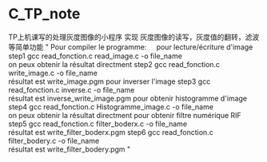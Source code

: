 # C_TP_note
TP上机课写的处理灰度图像的小程序
实现 灰度图像的读写，灰度值的翻转，滤波等简单功能
"
Pour compiler le programme:     
pour lecture/écriture d'image
  step1 gcc read_fonction.c read_image.c -o file_name                  
    on peux obtenir la résultat directment 
  step2 gcc read_fonction.c write_image.c -o file_name                 
    résultat est write_image.pgm 
pour inverser l'image
  step3 gcc read_fonction.c inverse.c -o file_name                     
    résultat est inverse_write_image.pgm 
pour obtenir histogramme d'image 
  step4 gcc read_fonction.c Histogramme_image.c -o file_name           
    on peux obtenir la résultat directment 
pour obtenir filtre numérique RIF 
  step5 gcc read_fonction.c filter_boderx.c -o file_name               
    résultat est write_filter_boderx.pgm 
  step6 gcc read_fonction.c filter_bodery.c -o file_name               
    résultat est write_filter_bodery.pgm 
"
